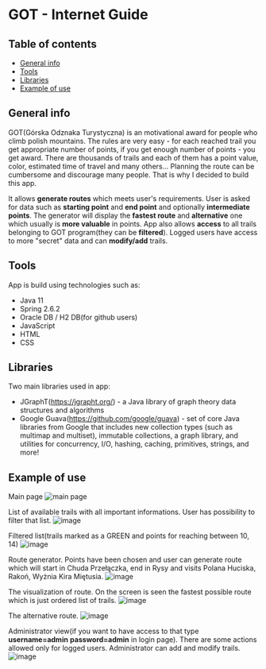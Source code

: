 # GOT - Internet Guide

## Table of contents
* [General info](#general-info)
* [Tools](#tools)
* [Libraries](#libraries)
* [Example of use](#example-of-use)

## General info

GOT(Górska Odznaka Turystyczna) is an motivational award for people who climb polish mountains. The rules are very easy - for each reached trail you get appropriate number of points, if you get enough number of points - you get award. There are thousands of trails and  each of them has a point value, color, estimated time of travel and many others... Planning the route can be cumbersome and discourage many people. That is why I decided to build this app. 

It allows **generate routes** which meets user's requirements. User is asked for data such as **starting point** and **end point** and optionally **intermediate points**. The generator will display the **fastest route** and  **alternative** one which usually is **more valuable** in points. App also allows **access** to all trails belonging to GOT program(they can be **filtered**). Logged users have access to more "secret" data and can **modify/add** trails.

## Tools
App is build using technologies such as: 
* Java 11
* Spring 2.6.2
* Oracle DB / H2 DB(for github users) 
* JavaScript
* HTML
* CSS

## Libraries
Two main libraries used in app:
* JGraphT(https://jgrapht.org/) -  a Java library of graph theory data structures and algorithms
* Google Guava(https://github.com/google/guava) - set of core Java libraries from Google that includes new collection types (such as multimap and multiset), immutable collections, a graph library, and utilities for concurrency, I/O, hashing, caching, primitives, strings, and more!

## Example of use
Main page
![main page](https://user-images.githubusercontent.com/72096306/154324780-1d14265e-ee92-4316-97fa-c3dcfe398bfe.png)

List of available trails with all important informations. User has possibility to filter that list.
![image](https://user-images.githubusercontent.com/72096306/154325315-1de8760a-fc44-49f8-9038-9b9c8ebcbe34.png)

Filtered list(trails marked as a GREEN and points for reaching between 10, 14)
![image](https://user-images.githubusercontent.com/72096306/154325438-33bcbab3-7ed4-41ab-82c9-2c469a621857.png)

Route generator. Points have been chosen and user can generate route which will start in Chuda Przełączka, end in Rysy and visits Polana Huciska, Rakoń, Wyżnia Kira Miętusia.
![image](https://user-images.githubusercontent.com/72096306/154325725-e28cfa4c-520a-4be1-bb73-27ccf74bea15.png)

The visualization of route. On the screen is seen the fastest possible route which is just ordered list of trails.
![image](https://user-images.githubusercontent.com/72096306/154325844-4620d1ee-51ee-4104-9b3b-702f89d57f13.png)

The alternative route.
![image](https://user-images.githubusercontent.com/72096306/154325955-cef6a524-dd32-4cb7-978d-58a8c789f41c.png)

Administrator view(if you want to have access to that type **username=admin** **password=admin** in login page). There are some actions allowed only for logged users. Administrator can add and modify trails.
![image](https://user-images.githubusercontent.com/72096306/154326081-ad9275e6-494c-4ebe-9367-a199cda057fe.png)




